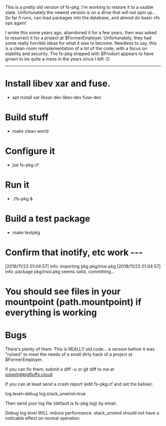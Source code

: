 This is a pretty old version of fs-pkg. I'm working to restore it to a
usable state. Unfortunately the newest version is on a drive that will not
spin up... So far it runs, can load packages into the database, and almost
do basic vfs ops again!

I wrote this some years ago, abandoned it for a few years, then was asked
to resurrect it for a project at $FormerEmployer. Unfortunately, they
had some really horrible ideas for what it was to become. Needless to say,
this is a clean-room reimplementation of a lot of the code, with a focus on
stability and security. The fs-pkg shipped with $Product appears to have
grown to be quite a mess in the years since I left :O 

-----------------------

# Install libev xar and fuse.
* apt install xar libxar-dev libev-dev fuse-dev

# Build stuff
* make clean world

# Configure it
* joe fs-pkg.cf

# Run it
* ./fs-pkg &

# Build a test package
* make testpkg

# Confirm that inotify, etc work ---

[2018/11/23 01:04:57]      info: importing pkg pkg/irssi.pkg
[2018/11/23 01:04:57]      info: package pkg/irssi.pkg seems valid, committing...


# You should see files in your mountpoint (path.mountpoint) if everything is working

# Bugs
There's plenty of them. This is REALLY old code... a version before it was
"ruined" to meet the needs of a small dirty hack of a project at
$FormerEmployer.

If you can fix them, submit a diff -u or git diff to me at
joseph@bigfluffy.cloud

If you can at least send a crash report (edit fs-pkg.cf and set the below):

  log.level=debug
  log.stack_unwind=true

Then send your log file (default is fs-pkg.log) by email.

Debug log level WILL reduce performance. stack_unwind should not have a
noticable effect on normal operation.
